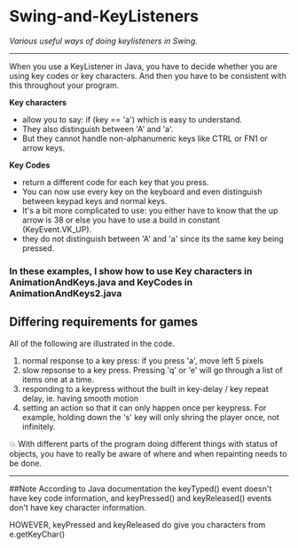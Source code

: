 # Swing-and-KeyListeners

*Various useful ways of doing keylisteners in Swing.*

------------

When you use a KeyListener in Java, you have to decide whether you are using
key codes or key characters. And then you have to 
be consistent with this throughout your program.

**Key characters**
* allow you to say: if (key == 'a') which is easy to understand.
* They also distinguish between 'A' and 'a'.
* But they cannot handle non-alphanumeric keys like CTRL or FN1 or arrow keys.

**Key Codes**
* return a different code for each key that you press.
* You can now use every key on the keyboard and even distinguish between
keypad keys and normal keys.
* It's a bit more complicated to use: you either have to know that the up arrow is 38
or else you have to use a build in constant (KeyEvent.VK_UP).
* they do not distinguish between 'A' and 'a' since its the same key being pressed.

### In these examples, I show how to use Key characters in AnimationAndKeys.java and KeyCodes in AnimationAndKeys2.java


## Differing requirements for games
All of the following are illustrated in the code.

1. normal response to a key press:  if you press 'a', move left 5 pixels
2. slow repsonse to a key press. Pressing 'q' or 'e' will go through a list of items one at a time.
2. responding to a keypress without the built in key-delay / key repeat delay, ie. having smooth motion
3. setting an action so that it can only happen once per keypress. For example, holding down the 's' key will only shring the player once, not infinitely.

:boom: With different parts of the program doing different things with status of objects, you have to really be aware of where and when repainting needs to be done.

-------------------

##Note
According to Java documentation the keyTyped() event doesn't have key code information, 
and keyPressed() and keyReleased() events don't have key character information.

HOWEVER, keyPressed and keyReleased do give you characters from e.getKeyChar()
